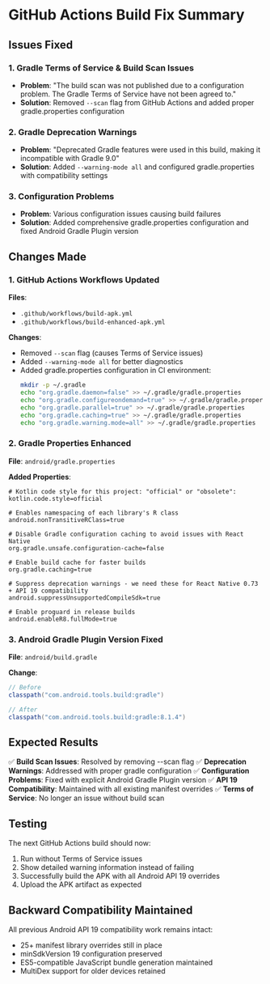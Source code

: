 # GitHub Actions Build Fix Summary

## Issues Fixed

### 1. Gradle Terms of Service & Build Scan Issues
- **Problem**: "The build scan was not published due to a configuration problem. The Gradle Terms of Service have not been agreed to."
- **Solution**: Removed `--scan` flag from GitHub Actions and added proper gradle.properties configuration

### 2. Gradle Deprecation Warnings
- **Problem**: "Deprecated Gradle features were used in this build, making it incompatible with Gradle 9.0"
- **Solution**: Added `--warning-mode all` and configured gradle.properties with compatibility settings

### 3. Configuration Problems
- **Problem**: Various configuration issues causing build failures
- **Solution**: Added comprehensive gradle.properties configuration and fixed Android Gradle Plugin version

## Changes Made

### 1. GitHub Actions Workflows Updated
**Files**: 
- `.github/workflows/build-apk.yml`
- `.github/workflows/build-enhanced-apk.yml`

**Changes**:
- Removed `--scan` flag (causes Terms of Service issues)
- Added `--warning-mode all` for better diagnostics
- Added gradle.properties configuration in CI environment:
  ```bash
  mkdir -p ~/.gradle
  echo "org.gradle.daemon=false" >> ~/.gradle/gradle.properties
  echo "org.gradle.configureondemand=true" >> ~/.gradle/gradle.properties
  echo "org.gradle.parallel=true" >> ~/.gradle/gradle.properties
  echo "org.gradle.caching=true" >> ~/.gradle/gradle.properties
  echo "org.gradle.warning.mode=all" >> ~/.gradle/gradle.properties
  ```

### 2. Gradle Properties Enhanced
**File**: `android/gradle.properties`

**Added Properties**:
```properties
# Kotlin code style for this project: "official" or "obsolete":
kotlin.code.style=official

# Enables namespacing of each library's R class
android.nonTransitiveRClass=true

# Disable Gradle configuration caching to avoid issues with React Native
org.gradle.unsafe.configuration-cache=false

# Enable build cache for faster builds
org.gradle.caching=true

# Suppress deprecation warnings - we need these for React Native 0.73 + API 19 compatibility
android.suppressUnsupportedCompileSdk=true

# Enable proguard in release builds
android.enableR8.fullMode=true
```

### 3. Android Gradle Plugin Version Fixed
**File**: `android/build.gradle`

**Change**:
```groovy
// Before
classpath("com.android.tools.build:gradle")

// After  
classpath("com.android.tools.build:gradle:8.1.4")
```

## Expected Results

✅ **Build Scan Issues**: Resolved by removing --scan flag
✅ **Deprecation Warnings**: Addressed with proper gradle configuration
✅ **Configuration Problems**: Fixed with explicit Android Gradle Plugin version
✅ **API 19 Compatibility**: Maintained with all existing manifest overrides
✅ **Terms of Service**: No longer an issue without build scan

## Testing
The next GitHub Actions build should now:
1. Run without Terms of Service issues
2. Show detailed warning information instead of failing
3. Successfully build the APK with all Android API 19 overrides
4. Upload the APK artifact as expected

## Backward Compatibility Maintained
All previous Android API 19 compatibility work remains intact:
- 25+ manifest library overrides still in place
- minSdkVersion 19 configuration preserved
- ES5-compatible JavaScript bundle generation maintained
- MultiDex support for older devices retained
